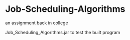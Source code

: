 # Job-Scheduling-Algorithms
an assignment back in college

Job_Scheduling_Algorithms.jar to test the built program
